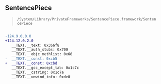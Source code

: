 ## SentencePiece

> `/System/Library/PrivateFrameworks/SentencePiece.framework/SentencePiece`

```diff

-124.9.0.0.0
+124.12.0.2.0
   __TEXT.__text: 0x366f8
   __TEXT.__auth_stubs: 0x700
   __TEXT.__objc_methlist: 0x68
-  __TEXT.__const: 0xcb5
+  __TEXT.__const: 0xcbd
   __TEXT.__gcc_except_tab: 0x1c7c
   __TEXT.__cstring: 0x1c7a
   __TEXT.__unwind_info: 0xde0

```
